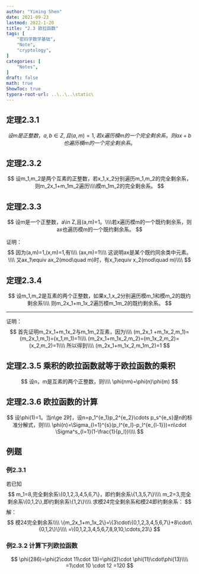 ```yaml
---
author: "Yiming Shen"
date: 2021-09-23
lastmod: 2022-1-20
title: "2.3 欧拉函数"
tags: [
    "密码学数学基础",
    "Note",
    "cryptology",
]
categories: [
    "Notes",
]
draft: false
math: true
ShowToc: true
typora-root-url: ..\..\..\static\
---
```


## 定理2.3.1

$$
设m是正整数，a,b\in Z,且(a,m)=1,若x遍历模m的一个完全剩余系，则ax+b也遍历模m的一个完全剩余系。
$$

## 定理2.3.2

$$
设m_1,m_2是两个互素的正整数，若x_1,x_2分别遍历m_1,m_2的完全剩余系，则m_2x_1+m_1m_2遍历\\\\模m_1m_2的完全剩余系。
$$

## 定理2.3.3

$$
设m是一个正整数，a\in Z,且(a,m)=1。\\\\若x遍历模m的一个既约剩余系，则ax也遍历模m的一个既约剩余系。
$$

证明：
$$
因为(a,m)=1,(x,m)=1,有\\\\
(ax,m)=1\\\\
这说明ax是某个既约同余类中元素。\\\\
又ax_1\equiv ax_2(mod\quad m)时，有x_1\equiv x_2(mod\quad m)\\\\
$$

## 定理2.3.4 

$$
设m_1,m_2是互素的两个正整数，如果x_1,x_2分别遍历模m_1和模m_2的既约剩余系\\\\
则m_2x_1+m_1x_2遍历模m_1m_2的既约剩余系。
$$

---

证明：
$$
首先证明m_2x_1+m_1x_2与m_1m_2互素，因为\\\\
(m_2x_1 +m_1x_2,m_1)=(m_2x_1,m_1)=(x_1,m_1)=1\\\\
(m_2x_1+m_1x_2,m_2)=(m_1x_2,m_2)=(x_2,m_2)=1\\\\
所以得到\\\\
(m_2x_1+m_1x_2,m_1m_2)=1
$$

## 定理2.3.5 乘积的欧拉函数就等于欧拉函数的乘积

$$
设n，m是互素的两个正整数，则\\\\
\phi(nm)=\phi(n)\phi(m)
$$

## 定理2.3.6 欧拉函数的计算

$$
设\phi(1)=1。当n\ge 2时，设n=p_1^{e_1}p_2^{e_2}\cdots p_s^{e_s}是n的标准分解式，则\\\\
\phi(n)=\Sigma_{l=1}^{s}(p_l^{e_l}-p_l^{e_{l-1}})=n\cdot \Sigma^s_{l=1}(1-\frac{1}{p_l})\\\\
$$



## 例题

### 例2.3.1 

若已知
$$
m_1=8,完全剩余系\{0,1,2,3,4,5,6,7\}，即约剩余系\{1,3,5,7\}\\\\
m_2=3,完全剩余系\{0,1,2\},即约剩余系\{1,2\}\\\\
求模24完全剩余系和模24即约剩余系：
$$
解：
$$
模24完全剩余系\\\\
\{m_2x_1+m_1x_2\}=\{3\cdot\{0,1,2,3,4,5,6,7\}+8\cdot\{0,1,2\}\}\\\\
=\{0,1,2,3,4,5,6,7,8,9,10,\cdots,23\}
$$

### 例2.3.2 计算下列欧拉函数

$$
\phi(286)=\phi(2\cdot 11\cdot 13)=\phi(2)\cdot \phi(11)\cdot\phi(13)\\\\
=1\cdot 10 \cdot 12 =120
$$


